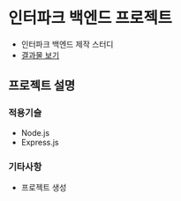 # 인터파크 백엔드 프로젝트
- 인터파크 백엔드 제작 스터디
- [결과물 보기](https://)

## 프로젝트 설명
### 적용기슬
- Node.js
- Express.js

### 기타사항
- 프로젝트 생성
